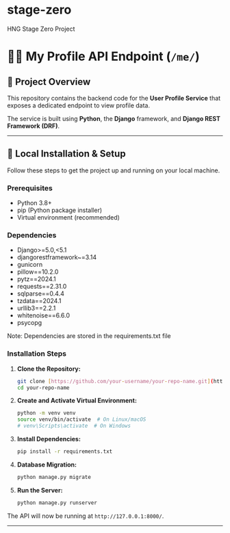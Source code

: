 # stage-zero
HNG Stage Zero Project
# 🧑‍💻 My Profile API Endpoint (`/me/`)

## 📄 Project Overview

This repository contains the backend code for the **User Profile Service** that exposes a dedicated endpoint to view profile data.

The service is built using **Python**, the **Django** framework, and **Django REST Framework (DRF)**.

***

## 🚀 Local Installation & Setup

Follow these steps to get the project up and running on your local machine.

### Prerequisites

* Python 3.8+
* pip (Python package installer)
* Virtual environment (recommended)

### Dependencies
* Django>=5.0,<5.1
* djangorestframework~=3.14
* gunicorn
* pillow==10.2.0
* pytz==2024.1
* requests==2.31.0
* sqlparse==0.4.4
* tzdata==2024.1
* urllib3==2.2.1
* whitenoise==6.6.0
* psycopg

Note: Dependencies are stored in the requirements.txt file

### Installation Steps

1.  **Clone the Repository:**
    ```bash
    git clone [https://github.com/your-username/your-repo-name.git](https://github.com/your-username/your-repo-name.git)
    cd your-repo-name
    ```

2.  **Create and Activate Virtual Environment:**
    ```bash
    python -m venv venv
    source venv/bin/activate  # On Linux/macOS
    # venv\Scripts\activate  # On Windows
    ```

3.  **Install Dependencies:**
    ```bash
    pip install -r requirements.txt
    ```

4.  **Database Migration:**
    ```bash
    python manage.py migrate
    ```

5.  **Run the Server:**
    ```bash
    python manage.py runserver
    ```

The API will now be running at `http://127.0.0.1:8000/`.

***
